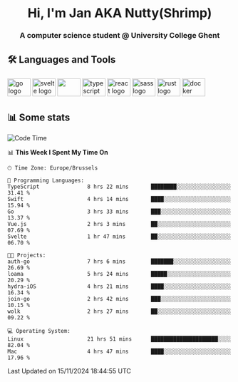 <h1 align="center">Hi, I'm Jan AKA Nutty(Shrimp)</h1>
<h3 align="center">A computer science student @ University College Ghent</h3>

<h2 align="left">🛠️ Languages and Tools</h2>

###

<div align="left">
  <img src="https://cdn.jsdelivr.net/gh/devicons/devicon/icons/go/go-original.svg" height="40" width="52" alt="go logo"  />
  <img src="https://cdn.jsdelivr.net/gh/devicons/devicon@latest/icons/svelte/svelte-original.svg"  height="40" width="52" alt="svelte logo" />
  <img src="https://cdn.jsdelivr.net/gh/devicons/devicon@latest/icons/tailwindcss/tailwindcss-original.svg" height="40" width="52" />
  <img src="https://cdn.jsdelivr.net/gh/devicons/devicon/icons/typescript/typescript-original.svg" height="40" width="52" alt="typescript logo"  />
  <img src="https://cdn.jsdelivr.net/gh/devicons/devicon/icons/react/react-original.svg" height="40" width="52" alt="react logo"  />
  <img src="https://cdn.jsdelivr.net/gh/devicons/devicon/icons/sass/sass-original.svg" height="40" width="52" alt="sass logo"  />
  <img src="https://cdn.jsdelivr.net/gh/devicons/devicon@latest/icons/rust/rust-original.svg" height="40" width="52" alt="rust logo" />
  <img src="https://cdn.jsdelivr.net/gh/devicons/devicon/icons/docker/docker-original.svg" height="40" width="52" alt="docker logo"  />
</div>

<h2>📊 Some stats</h2>

<!--START_SECTION:waka-->
![Code Time](http://img.shields.io/badge/Code%20Time-5%2C255%20hrs%204%20mins-blue)

📊 **This Week I Spent My Time On** 

```text
🕑︎ Time Zone: Europe/Brussels

💬 Programming Languages: 
TypeScript               8 hrs 22 mins       ████████░░░░░░░░░░░░░░░░░   31.41 % 
Swift                    4 hrs 14 mins       ████░░░░░░░░░░░░░░░░░░░░░   15.94 % 
Go                       3 hrs 33 mins       ███░░░░░░░░░░░░░░░░░░░░░░   13.37 % 
Vue.js                   2 hrs 3 mins        ██░░░░░░░░░░░░░░░░░░░░░░░   07.69 % 
Svelte                   1 hr 47 mins        ██░░░░░░░░░░░░░░░░░░░░░░░   06.70 % 

🐱‍💻 Projects: 
auth-go                  7 hrs 6 mins        ███████░░░░░░░░░░░░░░░░░░   26.69 % 
loama                    5 hrs 24 mins       █████░░░░░░░░░░░░░░░░░░░░   20.29 % 
hydra-iOS                4 hrs 21 mins       ████░░░░░░░░░░░░░░░░░░░░░   16.34 % 
join-go                  2 hrs 42 mins       ███░░░░░░░░░░░░░░░░░░░░░░   10.15 % 
wolk                     2 hrs 27 mins       ██░░░░░░░░░░░░░░░░░░░░░░░   09.22 % 

💻 Operating System: 
Linux                    21 hrs 51 mins      █████████████████████░░░░   82.04 % 
Mac                      4 hrs 47 mins       ████░░░░░░░░░░░░░░░░░░░░░   17.96 % 
```


 Last Updated on 15/11/2024 18:44:55 UTC
<!--END_SECTION:waka-->
